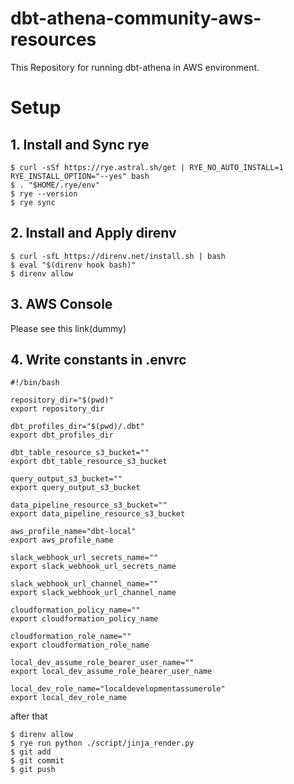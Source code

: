 # dbt-athena-community-aws-resources

This Repository for running dbt-athena in AWS environment.

# Setup

## 1. Install and Sync rye

```
$ curl -sSf https://rye.astral.sh/get | RYE_NO_AUTO_INSTALL=1 RYE_INSTALL_OPTION="--yes" bash
$ . "$HOME/.rye/env"
$ rye --version
$ rye sync
```

## 2. Install and Apply direnv

```
$ curl -sfL https://direnv.net/install.sh | bash
$ eval "$(direnv hook bash)"
$ direnv allow
```

## 3. AWS Console

Please see this link(dummy)

## 4. Write constants in .envrc 

```
#!/bin/bash

repository_dir="$(pwd)"
export repository_dir

dbt_profiles_dir="$(pwd)/.dbt"
export dbt_profiles_dir

dbt_table_resource_s3_bucket=""
export dbt_table_resource_s3_bucket

query_output_s3_bucket=""
export query_output_s3_bucket

data_pipeline_resource_s3_bucket=""
export data_pipeline_resource_s3_bucket

aws_profile_name="dbt-local"
export aws_profile_name

slack_webhook_url_secrets_name=""
export slack_webhook_url_secrets_name

slack_webhook_url_channel_name=""
export slack_webhook_url_channel_name

cloudformation_policy_name=""
export cloudformation_policy_name

cloudformation_role_name=""
export cloudformation_role_name

local_dev_assume_role_bearer_user_name=""
export local_dev_assume_role_bearer_user_name

local_dev_role_name="localdevelopmentassumerole"
export local_dev_role_name

```

after that


```
$ direnv allow
$ rye run python ./script/jinja_render.py
$ git add
$ git commit
$ git push
```

